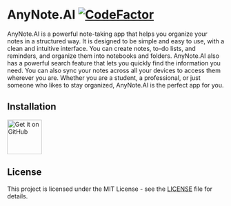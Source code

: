 # AnyNote.AI [![CodeFactor](https://www.codefactor.io/repository/github/mh0386/anynotedotai/badge)](https://www.codefactor.io/repository/github/mh0386/anynotedotai)
AnyNote.AI is a powerful note-taking app that helps you organize your notes in a structured way. It is designed to be simple and easy to use, with a clean and intuitive interface. You can create notes, to-do lists, and reminders, and organize them into notebooks and folders. AnyNote.AI also has a powerful search feature that lets you quickly find the information you need. You can also sync your notes across all your devices to access them wherever you are. Whether you are a student, a professional, or just someone who likes to stay organized, AnyNote.AI is the perfect app for you.

## Installation

[<img src="https://github.com/machiav3lli/oandbackupx/blob/034b226cea5c1b30eb4f6a6f313e4dadcbb0ece4/badge_github.png" alt="Get it on GitHub" height="80">](https://github.com/MH0386/anynotedotai/releases/latest)
<!-- [<img src="https://fdroid.gitlab.io/artwork/badge/get-it-on.png" alt="Get it on F-Droid" height="80">](https://f-droid.org/packages/dev.imranr.obtainium.fdroid/) -->

## License

This project is licensed under the MIT License - see the [LICENSE](LICENSE) file for details.
